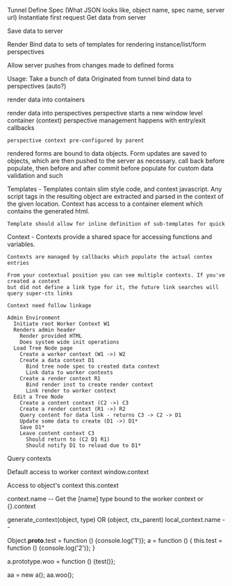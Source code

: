 Tunnel
  Define Spec (What JSON looks like, object name, spec name, server url)
  Instantiate first request
  Get data from server

  Save data to server

Render
  Bind data to sets of templates for rendering instance/list/form perspectives

  Allow server pushes from changes made to defined forms


Usage:
  Take a bunch of data
  Originated from tunnel
  bind data to perspectives (auto?)

  render data into containers

  render data into perspectives
    perspective starts a new window level container (context)
    perspective management happens with entry/exit callbacks

    perspective context pre-configured by parent

  rendered forms are bound to data objects. Form updates are saved to objects, which are then
  pushed to the server as necessary.
    call back before populate, then before and after commit
    before populate for custom data validation and such


  Templates - 
    Templates contain slim style code, and context javascript. 
    Any script tags in the resulting object are extracted and parsed in the context of
    the given location. Context has access to a container element which contains the
    generated html. 

    Template should allow for inline definition of sub-templates for quick 

  Context - 
    Contexts provide a shared space for accessing functions and variables. 

    Contexts are managed by callbacks which populate the actual contex entries

    From your contextual position you can see multiple contexts. If you've created a context
    but did not define a link type for it, the future link searches will query super-cts links

    Context need follow linkage

    Admin Environment
      Initiate root Worker Context W1
      Renders admin header
        Render provided HTML
        Does system wide init operations
      Load Tree Node page
        Create a worker context (W1 ->) W2
        Create a data context D1
          Bind tree node spec to created data context
          Link data to worker contexts
        Create a render context R1
          Bind render inst to create render context
          Link render to worker context
      Edit a Tree Node
        Create a content context (C2 ->) C3
        Create a render context (R1 ->) R2
        Query content for data link - returns C3 -> C2 -> D1
        Update some data to create (D1 ->) D1*
        Save D1*
        Leave content context C3
          Should return to (C2 D1 R1)
          Should notify D1 to reload due to D1*

Query contexts 

  Default access to worker context
    window.context

  Access to object's context
    this.context

  context.name -- Get the [name] type bound to the worker
    context or {}.context 

  generate_context(object, type) OR (object, ctx_parent)
  local_context.name --




Object.__proto__.test = function () {console.log('1')};
a = function () {
  this.test = function () {console.log('2')};
}

a.prototype.woo = function () {test()};

aa = new a();
aa.woo();